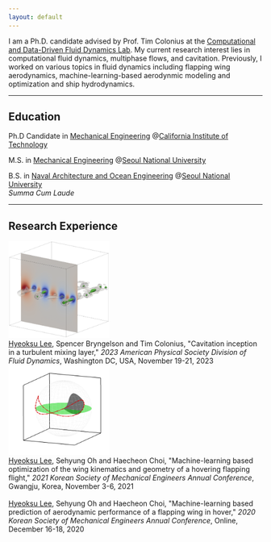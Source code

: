 ```yaml
---
layout: default
---
```


I am a Ph.D. candidate advised by Prof. Tim Colonius at the [Computational and Data-Driven Fluid Dynamics Lab](https://colonius.caltech.edu). My current research interest lies in computational fluid dynamics, multiphase flows, and cavitation. Previously, I worked on various topics in fluid dynamics including flapping wing aerodynamics, machine-learning-based aerodynmic modeling and optimization and ship hydrodynamics.

* * *

## Education

Ph.D Candidate in [Mechanical Engineering](https://mce.caltech.edu) @[California Institute of Technology](https://www.caltech.edu) 

M.S. in [Mechanical Engineering](https://me.snu.ac.kr) @[Seoul National University](https://www.snu.ac.kr)

B.S. in [Naval Architecture and Ocean Engineering](https://naoe.snu.ac.kr) @[Seoul National University](https://www.snu.ac.kr)<br>
_Summa Cum Laude_

* * *

## Research Experience

<div class="container">
    <div class="first-column">
        <img src="assets/img/cavitation.png" alt="cavitation" style="width:200px;height:auto;" />
    </div>
    <div class="second-column">
        <u>Hyeoksu Lee</u>, Spencer Bryngelson and Tim Colonius, "Cavitation inception in a turbulent mixing layer," <em>2023 American Physical Society Division of Fluid Dynamics</em>, Washington DC, USA, November 19-21, 2023
    </div>
</div>

<div class="container">
    <div class="first-column">
        <img src="assets/img/flapping.gif" alt="flapping" style="width:200px;height:auto;" />
    </div>
    <div class="second-column">
        <u>Hyeoksu Lee</u>, Sehyung Oh and Haecheon Choi, "Machine-learning based optimization of the wing kinematics and geometry of a hovering flapping flight," <em>2021 Korean Society of Mechanical Engineers Annual Conference</em>, Gwangju, Korea, November 3-6, 2021<br><br>
        <u>Hyeoksu Lee</u>, Sehyung Oh and Haecheon Choi, "Machine-learning based prediction of aerodynamic performance of a flapping wing in hover," <em>2020 Korean Society of Mechanical Engineers Annual Conference</em>, Online, December 16-18, 2020
    </div>
</div>
